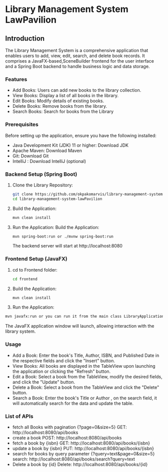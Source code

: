 # Library Management System LawPavilion

## Introduction
The Library Management System is a comprehensive application that enables users to add, view, edit, search, and delete book records. It comprises a JavaFX-based,SceneBuilder frontend for the user interface and a Spring Boot backend to handle business logic and data storage.

### Features
* Add Books: Users can add new books to the library collection.
* View Books: Display a list of all books in the library.
* Edit Books: Modify details of existing books.
* Delete Books: Remove books from the library.
* Search Books: Search for books from the Library

### Prerequisites
Before setting up the application, ensure you have the following installed:
* Java Development Kit (JDK) 11 or higher: Download JDK
* Apache Maven: Download Maven
* Git: Download Git
* IntelliJ : Download IntelliJ (optional)

### Backend Setup (Spring Boot)
1. Clone the Library Repository:
    ```bash
    git clone https://github.com/okpakomarvis/library-management-system-lawPavilion.git
   cd library-management-system-lawPavilion
    ```
2. Build the Application:
     ```bash
    mvn clean install
    ```
3. Run the Application:
   Build the Application:
     ```bash
    mvn spring-boot:run or ./mvnw spring-boot:run
    ```
   The backend server will start at http://localhost:8080

### Frontend Setup (JavaFX)
1. cd to Frontend folder:
      ```bash
    cd frontend
    ```
2. Build the Application:
      ```bash
    mvn clean install
    ```
3. Run the Application:
  ```bash
  mvn javafx:run or you can run it from the main class LibraryApplication.java
   ```
The JavaFX application window will launch, allowing interaction with the library system.

### Usage
* Add a Book: Enter the book's Title, Author, ISBN, and Published Date in the respective fields and click the "Insert" button.
* View Books: All books are displayed in the TableView upon launching the application or clicking the "Refresh" button.
* Edit a Book: Select a book from the TableView, modify the desired fields, and click the "Update" button.
* Delete a Book: Select a book from the TableView and click the "Delete" button.
* Search a Book: Enter the book's Title or Author , on the search field, it will automatically search for the data and update the table.

### List of APIs
- fetch all Books with pagination {?page=0&size=5}
  GET: http://localhost:8080/api/books
- create a book
  POST: http://localhost:8080/api/books
- fetch a book by {isbn}
  GET: http://localhost:8080/api/books/{isbn}
- update a book by {isbn}
  PUT: http://localhost:8080/api/books/{isbn}
- search for books by query parameter {?query=text&page=0&size=5}
  search: http://localhost:8080/api/books/search?query=text
- Delete a book by {id}
  Delete: http://localhost:8080/api/books/{id}


